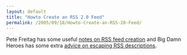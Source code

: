 ```yaml
---
layout: default
title: "Howto Create an RSS 2.0 Feed"
permalink: /2005/09/18/Howto-Create-an-RSS-20-Feed/
---
```


Pete Freitag has some useful <a href="http://www.petefreitag.com/item/465.cfm" target="_blank">notes on RSS feed creation</a> and Big Damn Heroes has some extra <a href="http://mxblogspace.journurl.com/users/admin/index.cfm?mode=article&amp;entry=9334" target="_blank">advice on escaping RSS descriptions</a>.<br/>
